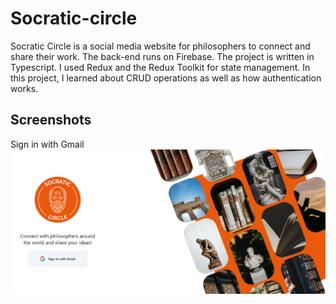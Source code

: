 # Socratic-circle

Socratic Circle is a social media website for philosophers to connect and share their work. The back-end runs on Firebase. The project is written in Typescript. I used Redux and the Redux Toolkit for state management. In this project, I learned about CRUD operations as well as how authentication works.

## Screenshots
Sign in with Gmail
![login](/ReadmePics/login.png)
